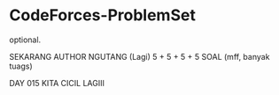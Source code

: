 # CodeForces-ProblemSet
optional.

SEKARANG AUTHOR NGUTANG (Lagi) 5 + 5 + 5 + 5 SOAL (mff, banyak tuags)

DAY 015 KITA CICIL LAGIII
